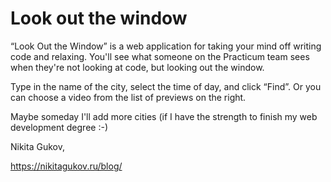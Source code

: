 # Look out the window 

“Look Out the Window” is a web application for taking your mind off writing code and relaxing. You'll see what someone on the Practicum team sees when they're not looking at code, but looking out the window. 

Type in the name of the city, select the time of day, and click “Find”. Or you can choose a video from the list of previews on the right. 

Maybe someday I'll add more cities (if I have the strength to finish my web development degree :-)


Nikita Gukov,

https://nikitagukov.ru/blog/
